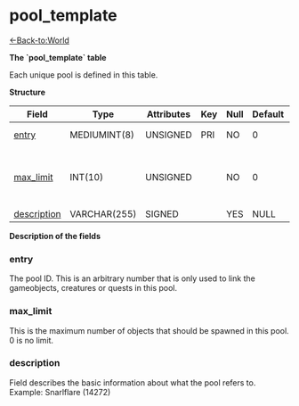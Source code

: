 # pool\_template

[<-Back-to:World](database-world.md)

**The \`pool\_template\` table**

Each unique pool is defined in this table.

**Structure**

| Field            | Type         | Attributes | Key | Null | Default | Extra | Comment                               |
|------------------|--------------|------------|-----|------|---------|-------|---------------------------------------|
| [entry][1]       | MEDIUMINT(8) | UNSIGNED   | PRI | NO   | 0       |       | Pool entry                            |
| [max_limit][2]   | INT(10)      | UNSIGNED   |     | NO   | 0       |       | Max number of objects (0) is no limit |
| [description][3] | VARCHAR(255) | SIGNED     |     | YES  | NULL    |       |                                       |

[1]: #entry
[2]: #max_limit
[3]: #description

**Description of the fields**

### entry

The pool ID. This is an arbitrary number that is only used to link the gameobjects, creatures or quests in this pool.

### max\_limit

This is the maximum number of objects that should be spawned in this pool.
0 is no limit.

### description

Field describes the basic information about what the pool refers to. Example: Snarlflare (14272)
